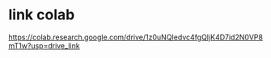 # link colab
https://colab.research.google.com/drive/1z0uNQIedvc4fgQIjK4D7id2N0VP8mT1w?usp=drive_link

